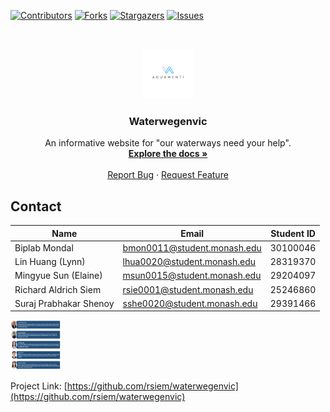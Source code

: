 <!--
*** Template from https://github.com/othneildrew/Best-README-Template
*** Thank you Othneil Drew and other contributors for the time and effort to create a Read Me template.
-->

[![Contributors][contributors-shield]][contributors-url]
[![Forks][forks-shield]][forks-url]
[![Stargazers][stars-shield]][stars-url]
[![Issues][issues-shield]][issues-url]
<!--[![MIT License][license-shield]][license-url]
[![LinkedIn][linkedin-shield]][linkedin-url]-->

<!-- PROJECT LOGO -->
<br />
<p align="center">
  <a href="https://github.com/github_username/repo_name">
    <img src="team_logo.png" alt="Logo" width="80" height="80">
  </a>

  <h3 align="center">Waterwegenvic</h3>

  <p align="center">
    An informative website for "our waterways need your help".
    <br />
    <a href="https://github.com/rsiem/waterwegenvic"><strong>Explore the docs »</strong></a>
    <br />
    <br />
    <a href="https://github.com/rsiem/waterwegenvic/issues">Report Bug</a>
    ·
    <a href="https://github.com/rsiem/waterwegenvic/issues">Request Feature</a>
  </p>
</p>

<!-- CONTACT -->
## Contact

Name | Email | Student ID
---- | ----- | ----------
Biplab Mondal | bmon0011@student.monash.edu | 30100046
Lin Huang (Lynn) | lhua0020@student.monash.edu | 28319370
Mingyue Sun (Elaine) | msun0015@student.monash.edu | 29204097
Richard Aldrich Siem | rsie0001@student.monash.edu | 25246860
Suraj Prabhakar Shenoy | sshe0020@student.monash.edu | 29391466

<img src="team_description.png" alt="Team_Description" width="80" height="80">

Project Link: [https://github.com/rsiem/waterwegenvic](https://github.com/rsiem/waterwegenvic)

<!-- MARKDOWN LINKS & IMAGES -->
<!-- https://www.markdownguide.org/basic-syntax/#reference-style-links -->
[contributors-shield]: https://img.shields.io/github/contributors/rsiem/waterwegenvic.svg?style=flat-square
[contributors-url]: https://github.com/rsiem/waterwegenvic/graphs/contributors
[forks-shield]: https://img.shields.io/github/forks/rsiem/waterwegenvic.svg?style=flat-square
[forks-url]: https://github.com/rsiem/waterwegenvic/network/members
[stars-shield]: https://img.shields.io/github/stars/rsiem/waterwegenvic.svg?style=flat-square
[stars-url]: https://github.com/rsiem/waterwegenvic/stargazers
[issues-shield]: https://img.shields.io/github/issues/rsiem/waterwegenvic.svg?style=flat-square
[issues-url]: https://github.com/rsiem/waterwegenvic/issues
<!--[license-shield]: https://img.shields.io/github/license/rsiem/repo.svg?style=flat-square
[license-url]: https://github.com/rsiem/repo/blob/master/LICENSE.txt
[linkedin-shield]: https://img.shields.io/badge/-LinkedIn-black.svg?style=flat-square&logo=linkedin&colorB=555
[linkedin-url]: https://linkedin.com/in/othneildrew-->
[product-screenshot]: images/screenshot.png
